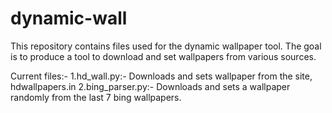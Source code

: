 # dynamic-wall
This repository contains files used for the dynamic wallpaper tool.
The goal is to produce a tool to download and set wallpapers from various sources.

Current files:- 
1.hd_wall.py:- Downloads and sets wallpaper from the site, hdwallpapers.in
2.bing_parser.py:- Downloads and sets a wallpaper randomly from the last 7 bing wallpapers.
